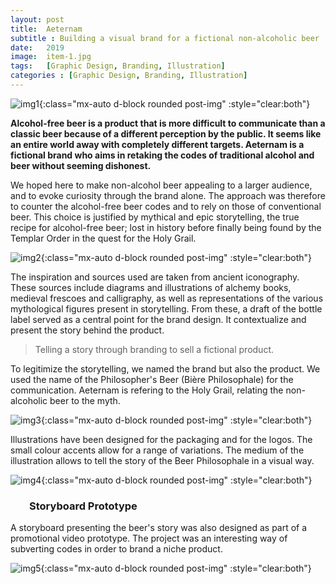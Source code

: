```yaml
---
layout: post
title:  Aeternam
subtitle : Building a visual brand for a fictional non-alcoholic beer
date:   2019
image:  item-1.jpg
tags:   [Graphic Design, Branding, Illustration]
categories : [Graphic Design, Branding, Illustration]
---
```

![img1]({{site.baseurl}}/projects/images/aeternam/img-1.jpg){:class="mx-auto d-block rounded post-img" :style="clear:both"}

**Alcohol-free beer is a product that is more difficult to communicate than a classic beer because of a different perception by the public. It seems like an entire world away with completely different targets. Aeternam is a fictional brand who aims in retaking the codes of traditional alcohol and beer without seeming dishonest.**

We hoped here to make non-alcohol beer appealing to a larger audience, and to evoke curiosity through the brand alone. The approach was therefore to counter the alcohol-free beer codes and to rely on those of conventional beer. This choice is justified by mythical and epic storytelling, the true recipe for alcohol-free beer; lost in history before finally being found by the Templar Order in the quest for the Holy Grail.

![img2]({{site.baseurl}}/projects/images/aeternam/img-2.jpg){:class="mx-auto d-block rounded post-img" :style="clear:both"}

The inspiration and sources used are taken from ancient iconography. These sources include diagrams and illustrations of alchemy books, medieval frescoes and calligraphy, as well as representations of the various mythological figures present in storytelling. From these, a draft of the bottle label served as a central point for the brand design. It contextualize and present the story behind the product.

> Telling a story through branding to sell a fictional product.

To legitimize the storytelling, we named the brand but also the product. We used the name of the Philosopher's Beer (Bière Philosophale) for the communication. Aeternam is refering to the Holy Grail, relating the non-alcoholic beer to the myth. 

![img3]({{site.baseurl}}/projects/images/aeternam/img-3.jpg){:class="mx-auto d-block rounded post-img" :style="clear:both"}

Illustrations have been designed for the packaging and for the logos. The small colour accents allow for a range of variations. The medium of the illustration allows to tell the story of the Beer Philosophale in a visual way.

![img4]({{site.baseurl}}/projects/images/aeternam/img-4.jpg){:class="mx-auto d-block rounded post-img" :style="clear:both"}

<h3 class style="text-align:left; margin-left:30px">Storyboard Prototype</h3>

A storyboard presenting the beer's story was also designed as part of a promotional video prototype. The project was an interesting way of subverting codes in order to brand a niche product.

![img5]({{site.baseurl}}/projects/images/aeternam/img-5.jpg){:class="mx-auto d-block rounded post-img" :style="clear:both"}
